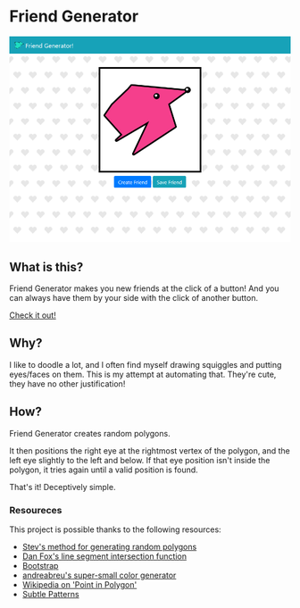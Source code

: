 # Friend Generator
![Friend Generator Cover Photo](assets/img/cover.png)

## What is this?
Friend Generator makes you new friends at the click of a button! And you can always have them by your side with the click of another button.

[Check it out!](http://slaton.info/projects/friend-gen/index.html)

## Why?

I like to doodle a lot, and I often find myself drawing squiggles and putting eyes/faces on them. This is my attempt at automating that. They're cute, they have no other justification!

## How?

Friend Generator creates random polygons.

It then positions the right eye at the rightmost vertex of the polygon, and the left eye slightly to the left and below. If that eye position isn't inside the polygon, it tries again until a valid position is found.

That's it! Deceptively simple.

### Resoureces

This project is possible thanks to the following resources:

* [Stev's method for generating random polygons](https://observablehq.com/@tarte0/generate-random-simple-polygon)
* [Dan Fox's line segment intersection function](https://stackoverflow.com/questions/9043805/test-if-two-lines-intersect-javascript-function)
* [Bootstrap](https://getbootstrap.com/)
* [andreabreu's super-small color generator](https://gist.github.com/mucar/3898821#gistcomment-3011061)
* [Wikipedia on 'Point in Polygon'](https://en.wikipedia.org/wiki/Point_in_polygon)
* [Subtle Patterns](https://www.toptal.com/designers/subtlepatterns/)
